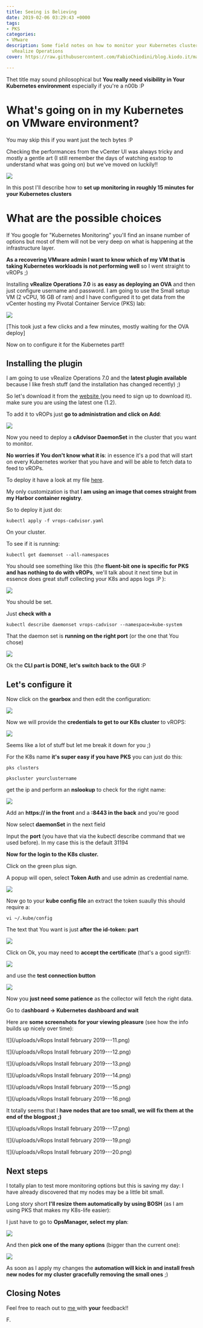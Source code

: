 ```yaml
---
title: Seeing is Believing
date: 2019-02-06 03:29:43 +0000
tags:
- PKS
categories:
- VMware
description: Some field notes on how to monitor your Kubernetes cluster with VMware
  vRealize Operations
cover: https://raw.githubusercontent.com/FabioChiodini/blog.kiodo.it/master/images/DogEye.jpg

---
```

Thet title may sound philosophical but **You really need visibility in Your Kubernetes environment** especially if you're a n00b :P

# What's going on in my Kubernetes on VMware environment?

You may skip this if you want just the tech bytes :P

Checking the performances from the vCenter UI was always tricky and mostly a gentle art (I still remember the days of watching esxtop to understand what was going on) but we've moved on luckily!!

![](/uploads/esxtop2.jpg)

In this post I'll describe how to **set up monitoring in roughly 15 minutes for your Kubernetes clusters**

# What are the possible choices

If You google for "Kubernetes Monitoring" you'll find an insane number of options but most of them will not be very deep on what is happening at the infrastructure layer.

**As a recovering VMware admin I want to know which of my VM that is taking Kubernetes workloads is not performing well** so I went straight to vROPs ;)

Installing **vRealize Operations 7.0** is **as easy as deploying an OVA** and then just configure username and password. I am going to use the Small setup VM (2 vCPU, 16 GB of ram) and I have configured it to get data from the vCenter hosting my Pivotal Container Service (PKS) lab:

![](/uploads/vc-flyconfig.png)

\[This took just a few clicks and a few minutes, mostly waiting for the OVA deploy\]

Now on to configure it for the Kubernetes part!!

## Installing the plugin

I am going to use vRealize Operations 7.0 and the **latest plugin available** because I like fresh stuff (and the installation has changed recently) ;)

So let's download it from the [website ](https://marketplace.vmware.com/vsx/solutions/vrealize-operations-management-pack-for-container-monitoring?ref=related)(you need to sign up to download it). make sure you are using the latest one (1.2).

To add it to vROPs just **go to administration and click on Add**:

![](/uploads/adminsolution.png)

Now you need to deploy a **cAdvisor DaemonSet** in the cluster that you want to monitor.

**No worries if You don't know what it is**: in essence it's a pod that will start on every Kubernetes worker that you have and will be able to fetch data to feed to vROPs.

To deploy it have a look at my file [here](https://github.com/FabioChiodini/kiodo-pks-test/blob/master/vrops/vrops-cadvisor.yaml).

My only customization is that **I am using an image that comes straight from my Harbor container registry**.

So to deploy it just do:

    kubectl apply -f vrops-cadvisor.yaml

On your cluster.

To see if it is running:

    kubectl get daemonset --all-namespaces

You should see something like this (the **fluent-bit one is specific for PKS and has nothing to do with vROPs**, we'll talk about it next time but in essence does great stuff collecting your K8s and apps logs :P ):

![](/uploads/kubeds.png)

You should be set.

Just **check with a**

    kubectl describe daemonset vrops-cadvisor --namespace=kube-system

That the daemon set is **running on the right port** (or the one that You chose)

![](/uploads/kubeds2.png)

Ok the **CLI part is DONE, let's switch back to the GUI** :P

## Let's configure it

Now click on the **gearbox** and then edit the configuration:

![](/uploads/geark8.png)

Now we will provide the **credentials to get to our K8s cluster** to vROPS:

![](/uploads/gearconfig.png)

Seems like a lot of stuff but let me break it down for you ;)

For the K8s name **it's super easy if you have PKS** you can just do this:

    pks clusters
    
    pkscluster yourclustername

get the ip and perform an **nslookup** to check for the right name:

![](/uploads/PKSCLI2.png)

Add an **https:// in the front** and a **:8443 in the back** and you're good

Now select **daemonSet** in the next field

Input the **port** (you have that via the kubectl describe command that we used before). In my case this is the default 31194

**Now for the login to the K8s cluster.**

Click on the green plus sign.

A popup will open, select **Token Auth** and use admin as credential name.

![](/uploads/tokenpks.png)

Now go to your **kube config file** an extract the token suaully this should require a:

    vi ~/.kube/config

The text that You want is just **after the id-token: part**

![](/uploads/tokenscreen.png)

Click on Ok, you may need to **accept the certificate** (that's a good sign!!):

![](/uploads/certificateacce.png)

and use the **test connection button**

![](/uploads/testconn.png)

Now you **just need some patience** as the collector will fetch the right data.

Go to d**ashboard -> Kubernetes dashboard and wait**

Here are **some screenshots for your viewing pleasure** (see how the info builds up nicely over time):

![](/uploads/vRops Install february 2019---11.png)

![](/uploads/vRops Install february 2019---12.png)

![](/uploads/vRops Install february 2019---13.png)

![](/uploads/vRops Install february 2019---14.png)

![](/uploads/vRops Install february 2019---15.png)

![](/uploads/vRops Install february 2019---16.png)

It totally seems that I **have nodes that are too small, we will fix them at the end of the blogpost ;)**

![](/uploads/vRops Install february 2019---17.png)

![](/uploads/vRops Install february 2019---19.png)

![](/uploads/vRops Install february 2019---20.png)

## **Next steps**

I totally plan to test more monitoring options but this is saving my day: I have already discovered that my nodes may be a little bit small.

Long story short **I'll resize them automatically by using BOSH** (as I am using PKS that makes my K8s-life easier):

I just have to go to **OpsManager, select my plan**:

![](/uploads/BOSHFTW.png)

And then **pick one of the many options** (bigger than the current one):

![](/uploads/Choicsemany.png)

As soon as I apply my changes the **automation will kick in and install fresh new nodes for my cluster gracefully removing the small ones** ;)

## Closing Notes

Feel free to reach out to [me ](@FabioChiodini)with **your** feedback!!

F.